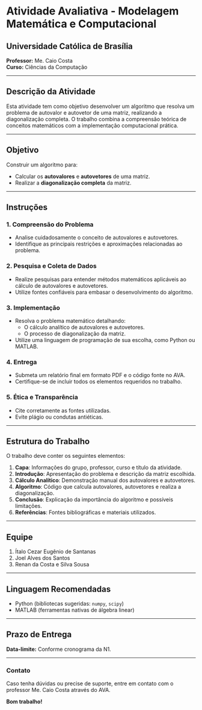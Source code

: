 # Atividade Avaliativa - Modelagem Matemática e Computacional

## Universidade Católica de Brasília

**Professor:** Me. Caio Costa  
**Curso:** Ciências da Computação

---

## **Descrição da Atividade**

Esta atividade tem como objetivo desenvolver um algoritmo que resolva um problema de autovalor e autovetor de uma matriz, realizando a diagonalização completa. O trabalho combina a compreensão teórica de conceitos matemáticos com a implementação computacional prática.

---

## **Objetivo**

Construir um algoritmo para:

- Calcular os **autovalores** e **autovetores** de uma matriz.
- Realizar a **diagonalização completa** da matriz.

---

## **Instruções**

### 1. Compreensão do Problema

- Analise cuidadosamente o conceito de autovalores e autovetores.
- Identifique as principais restrições e aproximações relacionadas ao problema.

### 2. Pesquisa e Coleta de Dados

- Realize pesquisas para entender métodos matemáticos aplicáveis ao cálculo de autovalores e autovetores.
- Utilize fontes confiáveis para embasar o desenvolvimento do algoritmo.

### 3. Implementação

- Resolva o problema matemático detalhando:
  - O cálculo analítico de autovalores e autovetores.
  - O processo de diagonalização da matriz.
- Utilize uma linguagem de programação de sua escolha, como Python ou MATLAB.

### 4. Entrega

- Submeta um relatório final em formato PDF e o código fonte no AVA.
- Certifique-se de incluir todos os elementos requeridos no trabalho.

### 5. Ética e Transparência

- Cite corretamente as fontes utilizadas.
- Evite plágio ou condutas antiéticas.

---

## **Estrutura do Trabalho**

O trabalho deve conter os seguintes elementos:

1. **Capa**: Informações do grupo, professor, curso e título da atividade.
2. **Introdução**: Apresentação do problema e descrição da matriz escolhida.
3. **Cálculo Analítico**: Demonstração manual dos autovalores e autovetores.
4. **Algoritmo**: Código que calcula autovalores, autovetores e realiza a diagonalização.
5. **Conclusão**: Explicação da importância do algoritmo e possíveis limitações.
6. **Referências**: Fontes bibliográficas e materiais utilizados.

---

## **Equipe**

1. Ítalo Cezar Eugênio de Santanas
2. Joel Alves dos Santos
3. Renan da Costa e Silva Sousa

---

## **Linguagem Recomendadas**

- Python (bibliotecas sugeridas: `numpy`, `scipy`)
- MATLAB (ferramentas nativas de álgebra linear)

---

## **Prazo de Entrega**

**Data-limite:** Conforme cronograma da N1.

---

### **Contato**

Caso tenha dúvidas ou precise de suporte, entre em contato com o professor Me. Caio Costa através do AVA.

**Bom trabalho!**
